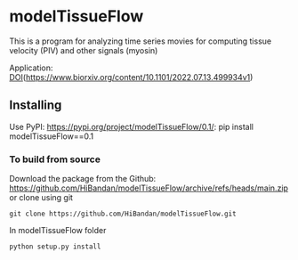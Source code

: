 # modelTissueFlow

This is a program for analyzing time series movies for computing tissue velocity (PIV) and other signals (myosin)

Application: [DOI](https://zenodo.org/badge/DOI/10.5281/zenodo.4409178.svg)(https://www.biorxiv.org/content/10.1101/2022.07.13.499934v1)

## Installing

Use PyPI: <https://pypi.org/project/modelTissueFlow/0.1/>:
pip install modelTissueFlow==0.1

### To build from source

Download the package from the Github: https://github.com/HiBandan/modelTissueFlow/archive/refs/heads/main.zip
or clone using git

    git clone https://github.com/HiBandan/modelTissueFlow.git

In modelTissueFlow folder

    python setup.py install
